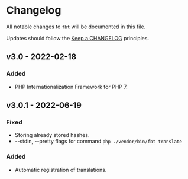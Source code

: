 # Changelog

All notable changes to `fbt` will be documented in this file.

Updates should follow the [Keep a CHANGELOG](http://keepachangelog.com/) principles.

## v3.0 - 2022-02-18

### Added
- PHP Internationalization Framework for PHP 7.

## v3.0.1 - 2022-06-19

### Fixed
- Storing already stored hashes.
- --stdin, --pretty flags for command `php ./vendor/bin/fbt translate`

### Added
- Automatic registration of translations.
